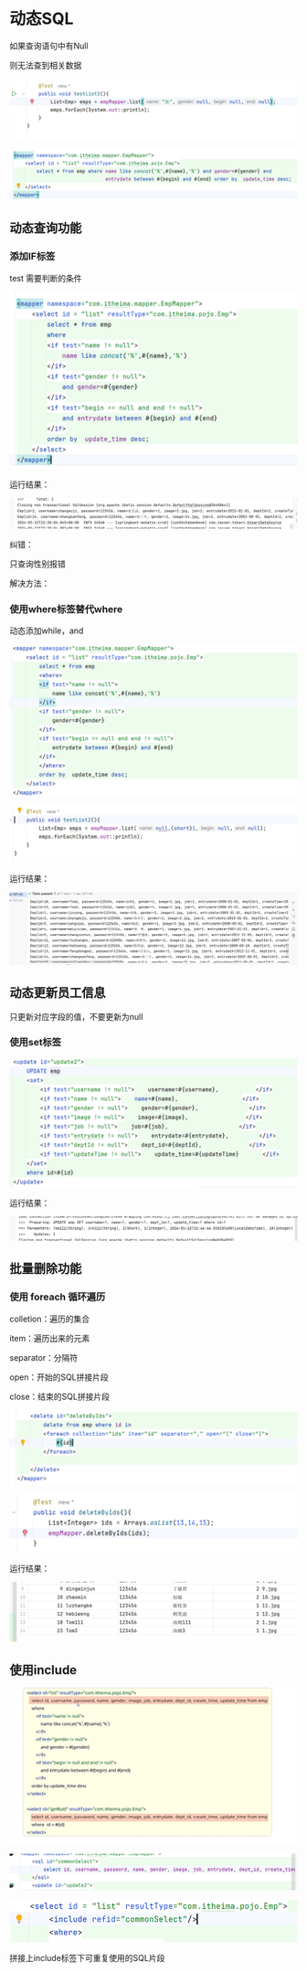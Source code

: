 # 动态SQL

如果查询语句中有Null

则无法查到相关数据

![image-20240522222756559](./04动态SQL.assets/image-20240522222756559.png)

![image-20240522222446055](./04动态SQL.assets/image-20240522222446055.png)

## 动态查询功能

### 添加IF标签

test 需要判断的条件

![image-20240522223006043](./04动态SQL.assets/image-20240522223006043.png)

运行结果：

![image-20240522223016453](./04动态SQL.assets/image-20240522223016453.png)

纠错：

只查询性别报错

解决方法：

### 使用where标签替代where

动态添加while，and

![image-20240522223221704](./04动态SQL.assets/image-20240522223221704.png)

![image-20240522223244290](./04动态SQL.assets/image-20240522223244290.png)

运行结果：

![image-20240522223305705](./04动态SQL.assets/image-20240522223305705.png)

## 动态更新员工信息

只更新对应字段的值，不要更新为null

### 使用set标签

![image-20240522224418822](./04动态SQL.assets/image-20240522224418822.png)

运行结果：

![image-20240522224456004](./04动态SQL.assets/image-20240522224456004.png)

## 批量删除功能

### 使用 foreach 循环遍历

colletion：遍历的集合

item：遍历出来的元素

separator：分隔符

open：开始的SQL拼接片段

close：结束的SQL拼接片段

![image-20240522225050645](./04动态SQL.assets/image-20240522225050645.png)

![image-20240522225221832](./04动态SQL.assets/image-20240522225221832.png)

运行结果：

![image-20240522225242445](./04动态SQL.assets/image-20240522225242445.png)

## 使用include

![image-20240522225358052](./04动态SQL.assets/image-20240522225358052.png)

![image-20240522225508972](./04动态SQL.assets/image-20240522225508972.png)

![image-20240522225534969](./04动态SQL.assets/image-20240522225534969.png)

拼接上include标签下可重复使用的SQL片段